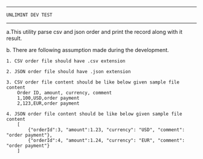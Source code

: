 **************************
    UNLIMINT DEV TEST
**************************

a.This utility parse csv and json order and print the record along with it result.

b. There are following assumption made during the development.

    1. CSV order file should have .csv extension
    
    2. JSON order file should have .json extension
    
    3. CSV order file content should be like below given sample file content
        Order ID, amount, currency, comment
        1,100,USD,order payment
        2,123,EUR,order payment
        
    4. JSON order file content should be like below given sample file content
        [
            {"orderId":3, "amount":1.23, "currency": "USD", "comment": "order payment"},
            {"orderId":4, "amount":1.24, "currency": "EUR", "comment": "order payment"}
        ]
